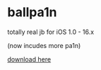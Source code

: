 # ballpa1n
totally real jb for iOS 1.0 - 16.x

(now incudes more pa1n)

[download here](https://github.com/llsc12/ballpa1n/releases/latest)
